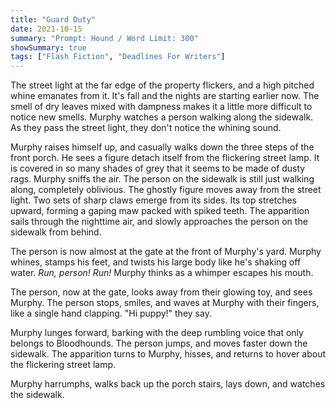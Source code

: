 ```yaml
---
title: "Guard Duty"
date: 2021-10-15
summary: "Prompt: Hound / Word Limit: 300"
showSummary: true
tags: ["Flash Fiction", "Deadlines For Writers"]
---
```


The street light at the far edge of the property flickers, and a high pitched whine emanates from it. It's fall and the nights are starting earlier now. The smell of dry leaves mixed with dampness makes it a little more difficult to notice new smells. Murphy watches a person walking along the sidewalk. As they pass the street light, they don't notice the whining sound. 

Murphy raises himself up, and casually walks down the three steps of the front porch. He sees a figure detach itself from the flickering street lamp. It is covered in so many shades of grey that it seems to be made of dusty rags. Murphy sniffs the air. The person on the sidewalk is still just walking along, completely oblivious. The ghostly figure moves away from the street light. Two sets of sharp claws emerge from its sides. Its top stretches upward, forming a gaping maw packed with spiked teeth. The apparition sails through the nighttime air, and slowly approaches the person on the sidewalk from behind. 

The person is now almost at the gate at the front of Murphy's yard. Murphy whines,  stamps his feet, and twists his large body like he's shaking off water. _Run, person! Run!_ Murphy thinks as a whimper escapes his mouth.

The person, now at the gate, looks away from their glowing toy, and sees Murphy. The person stops, smiles, and waves at Murphy with their fingers, like a single hand clapping. "Hi puppy!" they say. 

Murphy lunges forward, barking with the deep rumbling voice that only belongs to Bloodhounds. The person jumps, and moves faster down the sidewalk. The apparition turns to Murphy, hisses, and returns to hover about the flickering street lamp. 

Murphy harrumphs, walks back up the porch stairs, lays down, and watches the sidewalk. 
